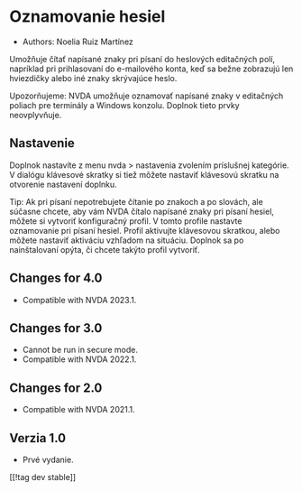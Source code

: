 # Oznamovanie hesiel #

* Authors: Noelia Ruiz Martínez

Umožňuje čítať napísané znaky pri písaní do heslových editačných polí,
napríklad pri prihlasovaní do e-mailového konta, keď sa bežne zobrazujú len
hviezdičky alebo iné znaky skrývajúce heslo.

Upozorňujeme: NVDA umožňuje oznamovať napísané znaky v editačných poliach
pre terminály a Windows konzolu. Doplnok tieto prvky neovplyvňuje.

## Nastavenie

Doplnok nastavíte z menu nvda > nastavenia zvolením príslušnej kategórie. V
dialógu klávesové skratky si tiež môžete nastaviť klávesovú skratku na
otvorenie nastavení doplnku.

Tip: Ak pri písaní nepotrebujete čítanie po znakoch a po slovách, ale
súčasne chcete, aby vám NVDA čítalo napísané znaky pri písaní hesiel, môžete
si vytvoriť konfiguračný profil. V tomto profile nastavte oznamovanie pri
písaní hesiel. Profil aktivujte klávesovou skratkou, alebo môžete nastaviť
aktiváciu vzhľadom na situáciu. Doplnok sa po nainštalovaní opýta, či chcete
takýto profil vytvoriť.

## Changes for 4.0 ##
* Compatible with NVDA 2023.1.

## Changes for 3.0 ##
* Cannot be run in secure mode.
* Compatible with NVDA 2022.1.

## Changes for 2.0 ##
* Compatible with NVDA 2021.1.

## Verzia 1.0 ##
* Prvé vydanie.

[[!tag dev stable]]


